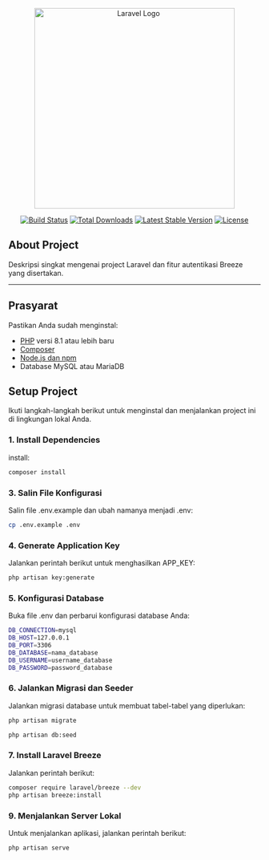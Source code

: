<p align="center"><a href="https://laravel.com" target="_blank"><img src="https://raw.githubusercontent.com/laravel/art/master/logo-lockup/5%20SVG/2%20CMYK/1%20Full%20Color/laravel-logolockup-cmyk-red.svg" width="400" alt="Laravel Logo"></a></p>

<p align="center">
<a href="https://github.com/laravel/framework/actions"><img src="https://github.com/laravel/framework/workflows/tests/badge.svg" alt="Build Status"></a>
<a href="https://packagist.org/packages/laravel/framework"><img src="https://img.shields.io/packagist/dt/laravel/framework" alt="Total Downloads"></a>
<a href="https://packagist.org/packages/laravel/framework"><img src="https://img.shields.io/packagist/v/laravel/framework" alt="Latest Stable Version"></a>
<a href="https://packagist.org/packages/laravel/framework"><img src="https://img.shields.io/packagist/l/laravel/framework" alt="License"></a>
</p>

## About Project

Deskripsi singkat mengenai project Laravel dan fitur autentikasi Breeze yang disertakan.

---

## Prasyarat

Pastikan Anda sudah menginstal:
- [PHP](https://www.php.net/downloads.php) versi 8.1 atau lebih baru
- [Composer](https://getcomposer.org/download/)
- [Node.js dan npm](https://nodejs.org/en/download/)
- Database MySQL atau MariaDB

## Setup Project

Ikuti langkah-langkah berikut untuk menginstal dan menjalankan project ini di lingkungan lokal Anda.

### 1. Install Dependencies 

install:

```bash
composer install
```

### 3. Salin File Konfigurasi
Salin file .env.example dan ubah namanya menjadi .env:

```bash
cp .env.example .env 
```

### 4. Generate Application Key
Jalankan perintah berikut untuk menghasilkan APP_KEY:

```bash
php artisan key:generate
```

### 5. Konfigurasi Database
Buka file .env dan perbarui konfigurasi database Anda: 

```bash
DB_CONNECTION=mysql
DB_HOST=127.0.0.1
DB_PORT=3306
DB_DATABASE=nama_database
DB_USERNAME=username_database
DB_PASSWORD=password_database
```

### 6. Jalankan Migrasi dan Seeder
Jalankan migrasi database untuk membuat tabel-tabel yang diperlukan:

```bash
php artisan migrate
```
```bash
php artisan db:seed
```

### 7. Install Laravel Breeze
Jalankan perintah berikut:
```bash
composer require laravel/breeze --dev
php artisan breeze:install
```

### 9. Menjalankan Server Lokal
Untuk menjalankan aplikasi, jalankan perintah berikut:
```bash
php artisan serve
```

